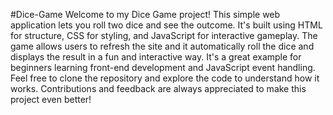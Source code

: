 #Dice-Game
Welcome to my Dice Game project! This simple web application lets you roll two dice and see the outcome. It's built using HTML for structure, CSS for styling, and JavaScript for interactive gameplay. The game allows users to refresh the site and it automatically roll the dice and displays the result in a fun and interactive way. It's a great example for beginners learning front-end development and JavaScript event handling. Feel free to clone the repository and explore the code to understand how it works. Contributions and feedback are always appreciated to make this project even better!
 
 
